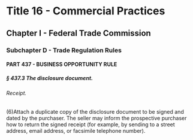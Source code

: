 
# Title 16 - Commercial Practices
## Chapter I - Federal Trade Commission
### Subchapter D - Trade Regulation Rules
#### PART 437 - BUSINESS OPPORTUNITY RULE
##### § 437.3 The disclosure document.
###### Receipt.

(6)Attach a duplicate copy of the disclosure document to be signed and dated by the purchaser. The seller may inform the prospective purchaser how to return the signed receipt (for example, by sending to a street address, email address, or facsimile telephone number).
